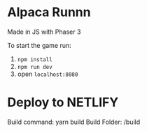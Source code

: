# Alpaca Runnn
Made in JS with Phaser 3

To start the game run:

1. ```npm install```
2. ```npm run dev```
3. open ```localhost:8080```

# Deploy to NETLIFY

Build command: yarn build
Build Folder: /build